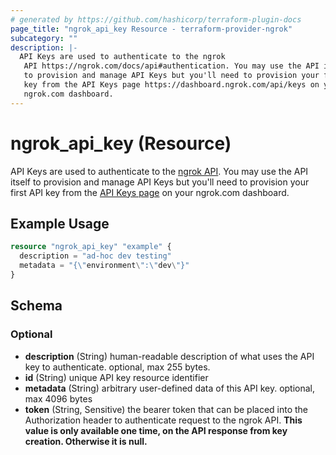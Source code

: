 ```yaml
---
# generated by https://github.com/hashicorp/terraform-plugin-docs
page_title: "ngrok_api_key Resource - terraform-provider-ngrok"
subcategory: ""
description: |-
  API Keys are used to authenticate to the ngrok
   API https://ngrok.com/docs/api#authentication. You may use the API itself
   to provision and manage API Keys but you'll need to provision your first API
   key from the API Keys page https://dashboard.ngrok.com/api/keys on your
   ngrok.com dashboard.
---
```


# ngrok_api_key (Resource)

API Keys are used to authenticate to the [ngrok
 API](https://ngrok.com/docs/api#authentication). You may use the API itself
 to provision and manage API Keys but you'll need to provision your first API
 key from the [API Keys page](https://dashboard.ngrok.com/api/keys) on your
 ngrok.com dashboard.

## Example Usage

```terraform
resource "ngrok_api_key" "example" {
  description = "ad-hoc dev testing"
  metadata = "{\"environment\":\"dev\"}"
}
```

<!-- schema generated by tfplugindocs -->
## Schema

### Optional

- **description** (String) human-readable description of what uses the API key to authenticate. optional, max 255 bytes.
- **id** (String) unique API key resource identifier
- **metadata** (String) arbitrary user-defined data of this API key. optional, max 4096 bytes
- **token** (String, Sensitive) the bearer token that can be placed into the Authorization header to authenticate request to the ngrok API. **This value is only available one time, on the API response from key creation. Otherwise it is null.**


